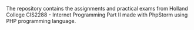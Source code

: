 The repository contains the assignments and practical exams from Holland College CIS2288 - Internet Programming Part II made with PhpStorm using PHP programming language.
